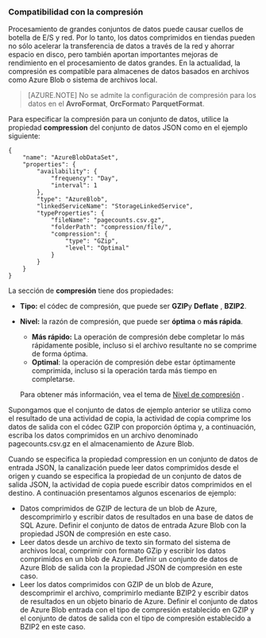 ### <a name="compression-support"></a>Compatibilidad con la compresión  
Procesamiento de grandes conjuntos de datos puede causar cuellos de botella de E/S y red. Por lo tanto, los datos comprimidos en tiendas pueden no sólo acelerar la transferencia de datos a través de la red y ahorrar espacio en disco, pero también aportan importantes mejoras de rendimiento en el procesamiento de datos grandes. En la actualidad, la compresión es compatible para almacenes de datos basados en archivos como Azure Blob o sistema de archivos local.  

> [AZURE.NOTE] No se admite la configuración de compresión para los datos en el **AvroFormat**, **OrcFormat**o **ParquetFormat**. 

Para especificar la compresión para un conjunto de datos, utilice la propiedad **compression** del conjunto de datos JSON como en el ejemplo siguiente:   

    {  
        "name": "AzureBlobDataSet",  
        "properties": {  
            "availability": {  
                "frequency": "Day",  
                "interval": 1  
            },  
            "type": "AzureBlob",  
            "linkedServiceName": "StorageLinkedService",  
            "typeProperties": {  
                "fileName": "pagecounts.csv.gz",  
                "folderPath": "compression/file/",  
                "compression": {  
                    "type": "GZip",  
                    "level": "Optimal"  
                }  
            }  
        }  
    }  
 
La sección de **compresión** tiene dos propiedades:  
  
- **Tipo:** el códec de compresión, que puede ser **GZIP**y **Deflate** , **BZIP2**.  
- **Nivel:** la razón de compresión, que puede ser **óptima** o **más rápida**. 
    - **Más rápido:** La operación de compresión debe completar lo más rápidamente posible, incluso si el archivo resultante no se comprime de forma óptima. 
    - **Optimal**: la operación de compresión debe estar óptimamente comprimida, incluso si la operación tarda más tiempo en completarse. 
    
    Para obtener más información, vea el tema de [Nivel de compresión](https://msdn.microsoft.com/library/system.io.compression.compressionlevel.aspx) . 

Supongamos que el conjunto de datos de ejemplo anterior se utiliza como el resultado de una actividad de copia, la actividad de copia comprime los datos de salida con el códec GZIP con proporción óptima y, a continuación, escriba los datos comprimidos en un archivo denominado pagecounts.csv.gz en el almacenamiento de Azure Blob.   

Cuando se especifica la propiedad compression en un conjunto de datos de entrada JSON, la canalización puede leer datos comprimidos desde el origen y cuando se especifica la propiedad de un conjunto de datos de salida JSON, la actividad de copia puede escribir datos comprimidos en el destino. A continuación presentamos algunos escenarios de ejemplo: 

- Datos comprimidos de GZIP de lectura de un blob de Azure, descomprimirlo y escribir datos de resultados en una base de datos de SQL Azure. Definir el conjunto de datos de entrada Azure Blob con la propiedad JSON de compresión en este caso. 
- Leer datos desde un archivo de texto sin formato del sistema de archivos local, comprimir con formato GZip y escribir los datos comprimidos en un blob de Azure. Definir un conjunto de datos de Azure Blob de salida con la propiedad JSON de compresión en este caso.  
- Leer los datos comprimidos con GZIP de un blob de Azure, descomprimir el archivo, comprimirlo mediante BZIP2 y escribir datos de resultados en un objeto binario de Azure. Definir el conjunto de datos de Azure Blob entrada con el tipo de compresión establecido en GZIP y el conjunto de datos de salida con el tipo de compresión establecido a BZIP2 en este caso.   
